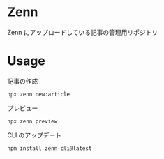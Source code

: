 # Zenn

Zenn にアップロードしている記事の管理用リポジトリ

# Usage


記事の作成

```
npx zenn new:article
```

プレビュー

```
npx zenn preview
```

CLI のアップデート

```
npm install zenn-cli@latest
```

